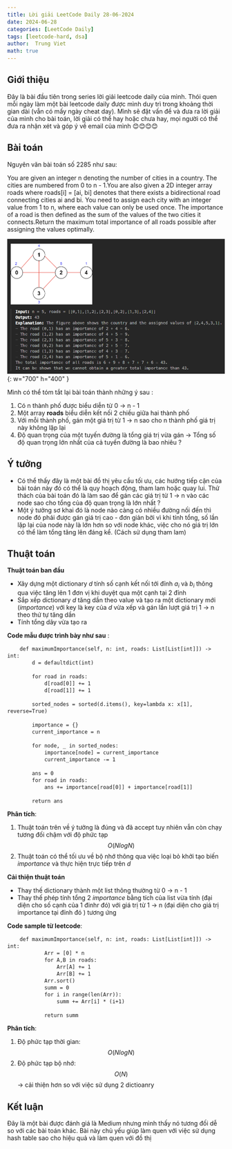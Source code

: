 ```yaml
---
title: Lời giải LeetCode Daily 28-06-2024 
date: 2024-06-28
categories: [LeetCode Daily]
tags: [leetcode-hard, dsa]
author:  Trung Viet 
math: true
---
```




## Giới thiệu 
Đây là bài đầu tiên trong series lời giải leetcode daily của mình. Thói quen mỗi ngày làm một bài leetcode daily được mình duy trì trong khoảng thời gian dài (vẫn có mấy ngày cheat day). Mình sẽ đặt vấn đề và đưa ra lời giải của mình cho bài toán, lời giải có thể hay hoặc chưa hay, mọi người có thể đưa ra nhận xét và góp ý về email của mình 😊😊😊😊


## Bài toán
Nguyên văn bài toán số 2285 như sau:

You are given an integer n denoting the number of cities in a country. The cities are numbered from 0 to n - 1.You are also given a 2D integer array roads where roads[i] = [ai, bi] denotes that there exists a bidirectional road connecting cities ai and bi. You need to assign each city with an integer value from 1 to n, where each value can only be used once. The importance of a road is then defined as the sum of the values of the two cities it connects.Return the maximum total importance of all roads possible after assigning the values optimally.

![example](/assets/img/leetcode-daily/2024-06-28-example.png){: w="700" h="400" }


Mình có thể tóm tắt lại bài toán thành những ý sau : 
1. Có n thành phố được biểu diễn từ 0 -> n - 1
2. Một array **roads** biểu diễn kết nối 2 chiều giữa hai thành phố
3. Với mỗi thành phố, gán một giá trị từ 1 -> n sao cho n thành phố giá trị này không lặp lại 
4. Độ quan trọng của một tuyến đường là tổng giá trị vừa gán -> Tổng số độ quan trọng lớn nhất của cả tuyến đường là bao nhiêu ? 


## Ý  tưởng 
- Có thể thấy đây là một bài đồ thị yêu cầu tối ưu, các hướng tiếp cận của bài toán này đó có thể là quy hoạch động, tham lam hoặc quay lui. Thử thách của bài toán đó là làm sao để gán các giá trị từ 1 -> n vào các node sao cho tổng của độ quan trọng là lớn nhất ? 
- Một ý tưởng sơ khai đó là node nào càng có nhiều đường nối đến thì node đó phải được gán giá trị cao - đơn giản bởi vì khi tính tổng, số lần lặp lại của node này là lớn hơn so với node khác, việc cho nó giá trị lớn có thể làm tổng tăng lên đáng kể. (Cách sử dụng tham lam)

## Thuật toán 

**Thuật toán ban đầu**
- Xây dựng một dictionary $d$ tính số cạnh kết nối tới đỉnh $a_i$ và $b_i$ thông qua việc tăng lên 1 đơn vị khi duyệt qua một cạnh tại 2 đỉnh 
- Sắp xếp dictionary $d$ tăng dần theo value và tạo ra một dictionary mới ($importance$) với key là key của $d$ vừa xếp và gán lần lượt giá trị 1 -> n theo thứ tự tăng dần 
- Tính tổng dãy vừa tạo ra 

**Code mẫu được trình bày như sau** : 
```
    def maximumImportance(self, n: int, roads: List[List[int]]) -> int:
        d = defaultdict(int)
        
        for road in roads:
            d[road[0]] += 1
            d[road[1]] += 1
        
        sorted_nodes = sorted(d.items(), key=lambda x: x[1], reverse=True)
        
        importance = {}
        current_importance = n
        
        for node, _ in sorted_nodes:
            importance[node] = current_importance
            current_importance -= 1
        
        ans = 0
        for road in roads:
            ans += importance[road[0]] + importance[road[1]]
        
        return ans
```
**Phân tích**: 
1. Thuật toán trên về ý tưởng là đúng và đã accept tuy nhiên vẫn còn chạy tương đối chậm với độ phức tạp $$O(NlogN)$$
2. Thuật toán có thể tối ưu về bộ nhớ thông qua việc loại bỏ khởi tạo biến $importance$ và thực hiện trực tiếp trên $d$

**Cải thiện thuật toán** 
- Thay thế dictionary thành một list thông thường từ 0 -> n - 1 
- Thay thế phép tính tổng 2 $importance$ bằng tích của list vừa tính (đại diện cho số cạnh của 1 đinhr đó) với giá trị từ 1 -> n (đại diện cho giá trị importance tại đỉnh đó ) tương ứng 

**Code sample từ leetcode**: 
```
    def maximumImportance(self, n: int, roads: List[List[int]]) -> int:
            Arr = [0] * n  
            for A,B in roads:
                Arr[A] += 1 
                Arr[B] += 1
            Arr.sort()  
            summ = 0
            for i in range(len(Arr)):
                summ += Arr[i] * (i+1)  
            
            return summ

```
**Phân tích**: 
1. Độ phức tạp thời gian: $$O(NlogN)$$ 
2. Độ phức tạp bộ nhớ: $$O(N)$$ -> cải thiện hơn so với việc sử dụng 2 dictioanry


## Kết luận 

Đây là một bài được đánh giá là Medium nhưng mình thấy nó tương đối dễ so với các bài toán khác. Bài này chủ yếu giúp làm quen với việc sử dụng hash table sao cho hiệu quả và làm quen với đồ thị 
